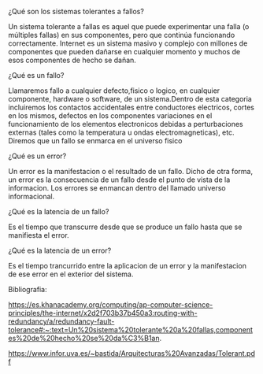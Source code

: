 ¿Qué son los sistemas tolerantes a fallos?

Un sistema tolerante a fallas es aquel que puede experimentar una falla (o múltiples fallas) en sus componentes, pero que continúa funcionando correctamente. Internet es un sistema masivo y complejo con millones de componentes que pueden dañarse en cualquier momento y muchos de esos componentes de hecho se dañan.

¿Qué es un fallo?

Llamaremos fallo a cualquier defecto,fisico o logico, en cualquier componente, hardware o software, de un sistema.Dentro de esta categoria incluiremos los contactos accidentales entre conductores electricos, cortes en los mismos, defectos en los componentes variaciones en el funcionamiento de los elementos electronicos debidas a perturbaciones externas (tales como la temperatura u ondas electromagneticas), etc. Diremos que un fallo se enmarca en el universo fisico

¿Qué es un error?

Un error es la manifestacion o el resultado de un fallo. Dicho de otra forma, un error es la consecuencia de un fallo desde el punto de vista de la informacion. Los errores se enmancan dentro del llamado universo informacional.

¿Qué es la latencia de un fallo?

Es el tiempo que transcurre desde que se produce un fallo hasta que se manifiesta el error.

¿Qué es la latencia de un error?

Es el tiempo trancurrido entre la aplicacion de un error y la manifestacion de ese error en el exterior del sistema.

Bibliografia:

https://es.khanacademy.org/computing/ap-computer-science-principles/the-internet/x2d2f703b37b450a3:routing-with-redundancy/a/redundancy-fault-tolerance#:~:text=Un%20sistema%20tolerante%20a%20fallas,componentes%20de%20hecho%20se%20da%C3%B1an.

https://www.infor.uva.es/~bastida/Arquitecturas%20Avanzadas/Tolerant.pdf
